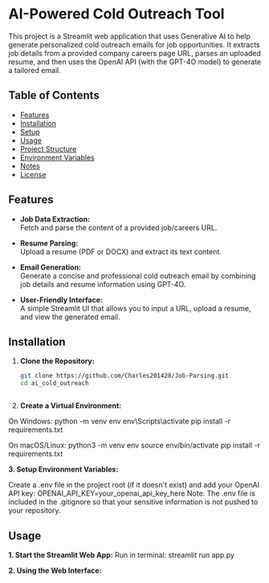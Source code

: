 # AI-Powered Cold Outreach Tool

This project is a Streamlit web application that uses Generative AI to help generate personalized cold outreach emails for job opportunities. It extracts job details from a provided company careers page URL, parses an uploaded resume, and then uses the OpenAI API (with the GPT-4O model) to generate a tailored email.

## Table of Contents

- [Features](#features)
- [Installation](#installation)
- [Setup](#setup)
- [Usage](#usage)
- [Project Structure](#project-structure)
- [Environment Variables](#environment-variables)
- [Notes](#notes)
- [License](#license)

## Features

- **Job Data Extraction:**  
  Fetch and parse the content of a provided job/careers URL.

- **Resume Parsing:**  
  Upload a resume (PDF or DOCX) and extract its text content.

- **Email Generation:**  
  Generate a concise and professional cold outreach email by combining job details and resume information using GPT-4O.

- **User-Friendly Interface:**  
  A simple Streamlit UI that allows you to input a URL, upload a resume, and view the generated email.

## Installation

1. **Clone the Repository:**

   ```bash
   git clone https://github.com/Charles201428/Job-Parsing.git
   cd ai_cold_outreach



2. **Create a Virtual Environment:**

On Windows:
python -m venv env
env\Scripts\activate
pip install -r requirements.txt




On macOS/Linux:
python3 -m venv env
source env/bin/activate
pip install -r requirements.txt


**3. Setup Environment Variables:**

Create a .env file in the project root (if it doesn't exist) and add your OpenAI API key:
OPENAI_API_KEY=your_openai_api_key_here
Note: The .env file is included in the .gitignore so that your sensitive information is not pushed to your repository.



## Usage

**1. Start the Streamlit Web App:**
Run in terminal: 
streamlit run app.py


**2. Using the Web Interface:**

